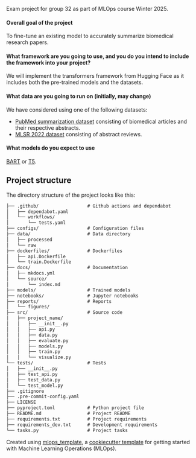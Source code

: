 Exam project for group 32 as part of MLOps course Winter 2025.

#### Overall goal of the project
To fine-tune an existing model to accurately summarize biomedical research papers. 

#### What framework are you going to use, and you do you intend to include the framework into your project?
We will implement the transformers framework from Hugging Face as it includes both the pre-trained models and the datasets. 

#### What data are you going to run on (initially, may change)
We have considered using one of the following datasets:
  - [PubMed summarization dataset](https://huggingface.co/datasets/ccdv/pubmed-summarization/viewer) consisting of biomedical articles and their respective abstracts.
  - [MLSR 2022 dataset](https://huggingface.co/datasets/allenai/mslr2022) consisting of abstract reviews.

#### What models do you expect to use
[BART](https://huggingface.co/docs/transformers/model_doc/bart) or [T5](https://huggingface.co/docs/transformers/model_doc/t5). 




## Project structure

The directory structure of the project looks like this:
```txt
├── .github/                  # Github actions and dependabot
│   ├── dependabot.yaml
│   └── workflows/
│       └── tests.yaml
├── configs/                  # Configuration files
├── data/                     # Data directory
│   ├── processed
│   └── raw
├── dockerfiles/              # Dockerfiles
│   ├── api.Dockerfile
│   └── train.Dockerfile
├── docs/                     # Documentation
│   ├── mkdocs.yml
│   └── source/
│       └── index.md
├── models/                   # Trained models
├── notebooks/                # Jupyter notebooks
├── reports/                  # Reports
│   └── figures/
├── src/                      # Source code
│   ├── project_name/
│   │   ├── __init__.py
│   │   ├── api.py
│   │   ├── data.py
│   │   ├── evaluate.py
│   │   ├── models.py
│   │   ├── train.py
│   │   └── visualize.py
└── tests/                    # Tests
│   ├── __init__.py
│   ├── test_api.py
│   ├── test_data.py
│   └── test_model.py
├── .gitignore
├── .pre-commit-config.yaml
├── LICENSE
├── pyproject.toml            # Python project file
├── README.md                 # Project README
├── requirements.txt          # Project requirements
├── requirements_dev.txt      # Development requirements
└── tasks.py                  # Project tasks
```


Created using [mlops_template](https://github.com/SkafteNicki/mlops_template),
a [cookiecutter template](https://github.com/cookiecutter/cookiecutter) for getting
started with Machine Learning Operations (MLOps).

